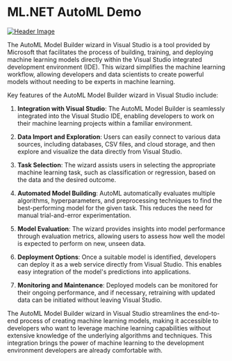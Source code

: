 # ML.NET AutoML Demo

[![Header Image](https://blogger.googleusercontent.com/img/b/R29vZ2xl/AVvXsEj7uMsUQXWEl6O-QFivsiQxdaUWVPj4kgzCh8PjM8zQD2c8De36GL1Bx9H2xfhzDtsqEzN_wIgQePEpBCMS8p6M59HaH6LHz10dcIkyDdhvVFPrhLeMzb1e9Xpe6Tf-M3m6r5kPySR9tu_nohyaK-atH08Jne13h80fPf3MnV_iBCHIQbHjO3EEfjCWIkvI/w640-h300/37_Header.jpg)]([https://blog.nishanc.com/2023/08/signalr-notifications-in-dotnet7-and-angular.html](https://blog.nishanc.com/2023/08/mlnet-automl-model-builder-step-by-step.html)https://blog.nishanc.com/2023/08/mlnet-automl-model-builder-step-by-step.html)

The AutoML Model Builder wizard in Visual Studio is a tool provided by Microsoft that facilitates the process of building, training, and deploying machine learning models directly within the Visual Studio integrated development environment (IDE). This wizard simplifies the machine learning workflow, allowing developers and data scientists to create powerful models without needing to be experts in machine learning.

Key features of the AutoML Model Builder wizard in Visual Studio include:

1. **Integration with Visual Studio**: The AutoML Model Builder is seamlessly integrated into the Visual Studio IDE, enabling developers to work on their machine learning projects within a familiar environment.

2. **Data Import and Exploration**: Users can easily connect to various data sources, including databases, CSV files, and cloud storage, and then explore and visualize the data directly from Visual Studio.

3. **Task Selection**: The wizard assists users in selecting the appropriate machine learning task, such as classification or regression, based on the data and the desired outcome.

4. **Automated Model Building**: AutoML automatically evaluates multiple algorithms, hyperparameters, and preprocessing techniques to find the best-performing model for the given task. This reduces the need for manual trial-and-error experimentation.

5. **Model Evaluation**: The wizard provides insights into model performance through evaluation metrics, allowing users to assess how well the model is expected to perform on new, unseen data.

6. **Deployment Options**: Once a suitable model is identified, developers can deploy it as a web service directly from Visual Studio. This enables easy integration of the model's predictions into applications.

7. **Monitoring and Maintenance**: Deployed models can be monitored for their ongoing performance, and if necessary, retraining with updated data can be initiated without leaving Visual Studio.

The AutoML Model Builder wizard in Visual Studio streamlines the end-to-end process of creating machine learning models, making it accessible to developers who want to leverage machine learning capabilities without extensive knowledge of the underlying algorithms and techniques. This integration brings the power of machine learning to the development environment developers are already comfortable with.

